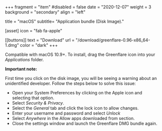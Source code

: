 +++
fragment = "item"
#disabled = false
date = "2020-12-07"
weight = 3
background = "secondary"
align = "left"

title = "macOS"
subtitle= "Application bundle (Disk Image)."


[asset]
  icon = "fab fa-apple"

[[buttons]]
  text = "Download"
  url = "/download/greenflare-0.96-x86_64-1.dmg"
  color = "dark"
+++

Compatible with macOS 10.9+. To install, drag the Greenflare icon into your <i>Applications</i> folder.

<b>Important note:</b>

First time you click on the disk image, you will be seeing a warning about an unidentified developer. Follow the steps below to solve this issue:
- Open your System Preferences by clicking on the Apple icon and selecting that option.
- Select <i>Security & Privacy</i>.
- Select the <i>General</i> tab and click the lock icon to allow changes.
- Enter your username and password and select <i>Unlock</i>
- Select <i>Anywhere</i> in the Allow apps downloaded from section.
- Close the settings window and launch the Greenflare DMG bundle again.